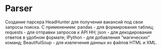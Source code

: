# Parser
Создание парсера HeadHunter для получения вакансий под свои запросы поиска.
С применением:
pandas - для формирования таблиц;
requests - для отправки запросов к API HH;
json - для декодирования ответов в удобном формате;
IPython - для добавления "магических" команд;
BeautifulSoup - для извлечения данных из файлов HTML и XML.
